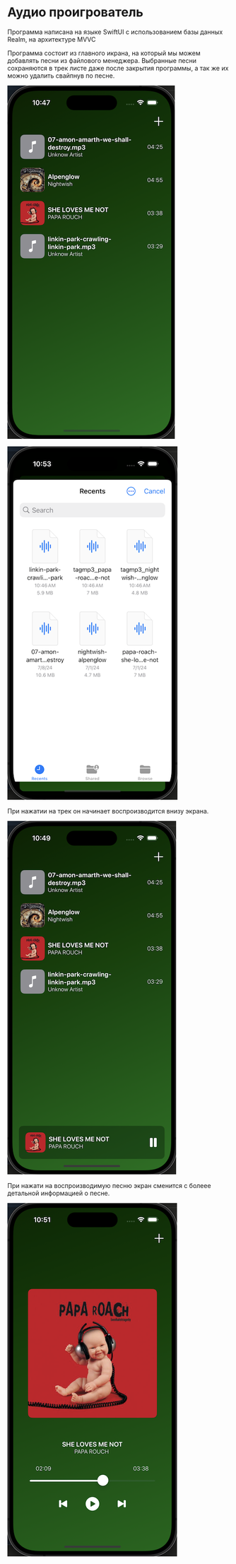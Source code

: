# Аудио проигрователь 

Программа написана на языке SwiftUI с использованием базы данных Realm, на архитектуре MVVC

Программа состоит из главного икрана, на который мы можем добавлять песни из файлового менеджера.
Выбранные песни сохраняются в трек листе даже после закрытия программы, а так же их можно удалить свайпнув по песне.

![1](https://github.com/Popovich2005/MusicPlayer-MVVM/blob/main/ScreenShots/1.png)

![4](https://github.com/Popovich2005/MusicPlayer-MVVM/blob/main/ScreenShots/4.png)

При нажатии на трек он начинает воспроизводится внизу экрана.

![2](https://github.com/Popovich2005/MusicPlayer-MVVM/blob/main/ScreenShots/2.png)

При нажати на воспроизводимую песню экран сменится с болеее детальной информацией о песне.

![3](https://github.com/Popovich2005/MusicPlayer-MVVM/blob/main/ScreenShots/3.png)

